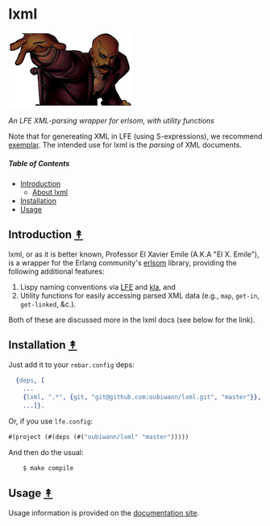 # lxml

<img src="resources/images/professor-xavier-emile.png" />

*An LFE XML-parsing wrapper for erlsom, with utility functions*

Note that for genereating XML in LFE (using S-expressions), we recommend
[exemplar](https://github.com/lfex/exemplar). The intended use for lxml is
the *parsing* of XML documents.

##### Table of Contents

* [Introduction](#introduction-)
  * [About lxml](#about-lxml-)
* [Installation](#installation-)
* [Usage](#usage-)


## Introduction [&#x219F;](#table-of-contents)

lxml, or as it is better known, Professor El Xavier Emile (A.K.A "El X. Emile"),
is a wrapper for the Erlang community's
[erlsom](https://github.com/willemdj/erlsom) library, providing the following
additional features:

1. Lispy naming conventions via [LFE](https://github.com/rvirding/lfe) and
   [kla](https://github.com/billosys/kla), and
2. Utility functions for easily accessing parsed XML data
   (e.g., ``map``, ``get-in``, ``get-linked``, &c.).

Both of these are discussed more in the lxml docs (see below for the link).


## Installation [&#x219F;](#table-of-contents)

Just add it to your ``rebar.config`` deps:

```erlang
  {deps, [
    ...
    {lxml, ".*", {git, "git@github.com:oubiwann/lxml.git", "master"}},
    ...]}.
```

Or, if you use ``lfe.config``:

```lisp
#(project (#(deps (#("oubiwann/lxml" "master")))))
```

And then do the usual:

```bash
    $ make compile
```


## Usage [&#x219F;](#table-of-contents)

Usage information is provided on the [documentation site](http://oubiwann.github.io/lxml/).
